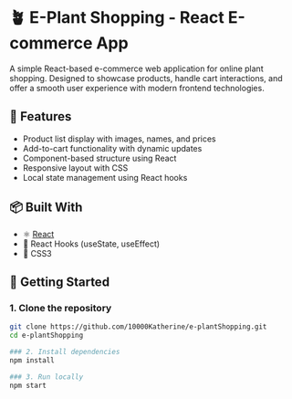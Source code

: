 # 🪴 E-Plant Shopping - React E-commerce App

A simple React-based e-commerce web application for online plant shopping. Designed to showcase products, handle cart interactions, and offer a smooth user experience with modern frontend technologies.

## 🌟 Features

- Product list display with images, names, and prices
- Add-to-cart functionality with dynamic updates
- Component-based structure using React
- Responsive layout with CSS
- Local state management using React hooks

## 📦 Built With

- ⚛️ [React](https://reactjs.org/)
- 🧠 React Hooks (useState, useEffect)
- 💅 CSS3

## 🚀 Getting Started

### 1. Clone the repository
```bash
git clone https://github.com/10000Katherine/e-plantShopping.git
cd e-plantShopping

### 2. Install dependencies
npm install

### 3. Run locally
npm start


